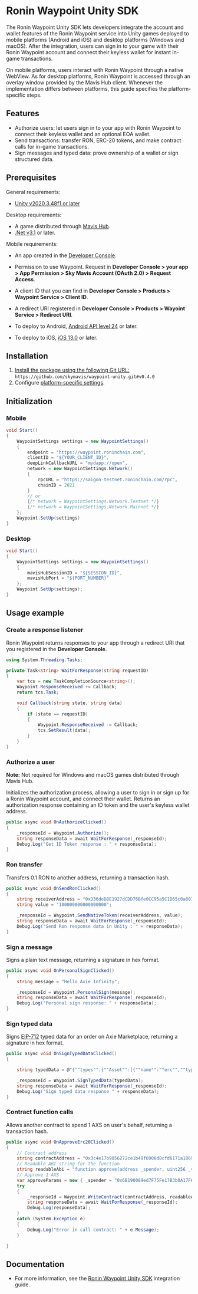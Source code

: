 # Ronin Waypoint Unity SDK

The Ronin Waypoint Unity SDK lets developers integrate the account and wallet features of the Ronin Waypoint service into Unity games deployed to mobile platforms (Android and iOS) and desktop platforms (Windows and macOS). After the integration, users can sign in to your game with their Ronin Waypoint account and connect their keyless wallet for instant in-game transactions.

On mobile platforms, users interact with Ronin Waypoint through a native WebView. As for desktop platforms, Ronin Waypoint is accessed through an overlay window provided by the Mavis Hub client. Whenever the implementation differs between platforms, this guide specifies the platform-specific steps.

## Features

- Authorize users: let users sign in to your app with Ronin Waypoint to connect their keyless wallet and an optional EOA wallet.
- Send transactions: transfer RON, ERC-20 tokens, and make contract calls for in-game transactions.
- Sign messages and typed data: prove ownership of a wallet or sign structured data.

## Prerequisites

General requirements:

- [Unity v2020.3.48f1 or later](https://unity.com/download)

Desktop requirements:

- A game distributed through [Mavis Hub](https://hub.skymavis.com).
- [.Net v3.1](https://dotnet.microsoft.com/en-us/download/dotnet/3.1) or later.

Mobile requirements:

- An app created in the [Developer Console](https://developers.skymavis.com/console/applications/).
- Permission to use Waypoint. Request in **Developer Console > your app > App Permission > Sky Mavis Account (OAuth 2.0) > Request Access**.
- A client ID that you can find in **Developer Console > Products > Waypoint Service > Client ID**.
- A redirect URI registered in **Developer Console > Products > Wayoint Service > Redirect URI**.

- To deploy to Android, [Android API level 24](https://developer.android.com/about/versions/nougat) or later.
- To deploy to iOS, [iOS 13.0](https://developer.apple.com/ios/) or later.

## Installation

1. [Install the package using the following Git URL:](https://docs.unity3d.com/Manual/upm-ui-giturl.html) `https://github.com/skymavis/waypoint-unity.git#v0.4.0`
2. Configure [platform-specific settings](https://docs.skymavis.com/mavis/ronin-waypoint/reference/unity-sdk#installation).

## Initialization



### Mobile

```csharp
void Start()
{
    WaypointSettings settings = new WaypointSettings()
    {
        endpoint = "https://waypoint.roninchain.com",
        clientID = "${YOUR_CLIENT_ID}",
        deepLinkCallbackURL = "mydapp://open",
        network = new WaypointSettings.Network()
        {
            rpcURL = "https://saigon-testnet.roninchain.com/rpc",
            chainID = 2021
        }
        // or
        {/* network = WaypointSettings.Network.Testnet */}
        {/* network = WaypointSettings.Network.Mainnet */}
    };
    Waypoint.SetUp(settings)
}
```

### Desktop

```csharp
void Start()
{
    WaypointSettings settings = new WaypointSettings()
    {
        mavisHubSessionID = "${SESSION_ID}",
        mavisHubPort = "${PORT_NUMBER}"
    };
    Waypoint.SetUp(settings);
}
```

## Usage example

### Create a response listener
Ronin Waypoint returns responses to your app through a redirect URI that you registered in the **Developer Console**.

```csharp
using System.Threading.Tasks;

private Task<string> WaitForResponse(string requestID)
{
    var tcs = new TaskCompletionSource<string>();
    Waypoint.ResponseReceived += Callback;
    return tcs.Task;

    void Callback(string state, string data)
    {
        if (state == requestID)
        {
            Waypoint.ResponseReceived -= Callback;
            tcs.SetResult(data);
        }
    }
}
```

### Authorize a user

**Note:** Not required for Windows and macOS games distributed through Mavis Hub.

Initializes the authorization process, allowing a user to sign in or sign up for a Ronin Waypoint account, and connect their wallet. Returns an authorization response containing an ID token and the user's keyless wallet address.

```csharp
public async void OnAuthorizeClicked()
{
    _responseId = Waypoint.Authorize();
    string responseData = await WaitForResponse(_responseId);
    Debug.Log("Get ID Token response : " + responseData);
}
```

### Ron transfer

Transfers 0.1 RON to another address, returning a transaction hash.

```csharp
public async void OnSendRonClicked()
{
    string receiverAddress = "0xD36deD8E1927dCDD76Bfe0CC95a5C1D65c0a807a";
    string value = "100000000000000000";

    _responseId = Waypoint.SendNativeToken(receiverAddress, value);
    string responseData = await WaitForResponse(_responseId);
    Debug.Log("Send Ron response data in Unity : " + responseData);
}
```

### Sign a message

Signs a plain text message, returning a signature in hex format.

```csharp
public async void OnPersonalSignClicked()
{
    string message = "Hello Axie Infinity";

    _responseId = Waypoint.PersonalSign(message);
    string responseData = await WaitForResponse(_responseId);
    Debug.Log("Personal sign response: " + responseData);
}
```

### Sign typed data

Signs [EIP-712](https://eips.ethereum.org/EIPS/eip-712) typed data for an order on Axie Marketplace, returning a signature in hex format.

```csharp
public async void OnSignTypedDataClicked()
{

    string typedData = @"{""types"":{""Asset"":[{""name"":""erc"",""type"":""uint8""},{""name"":""addr"",""type"":""address""},{""name"":""id"",""type"":""uint256""},{""name"":""quantity"",""type"":""uint256""}],""Order"":[{""name"":""maker"",""type"":""address""},{""name"":""kind"",""type"":""uint8""},{""name"":""assets"",""type"":""Asset[]""},{""name"":""expiredAt"",""type"":""uint256""},{""name"":""paymentToken"",""type"":""address""},{""name"":""startedAt"",""type"":""uint256""},{""name"":""basePrice"",""type"":""uint256""},{""name"":""endedAt"",""type"":""uint256""},{""name"":""endedPrice"",""type"":""uint256""},{""name"":""expectedState"",""type"":""uint256""},{""name"":""nonce"",""type"":""uint256""},{""name"":""marketFeePercentage"",""type"":""uint256""}],""EIP712Domain"":[{""name"":""name"",""type"":""string""},{""name"":""version"",""type"":""string""},{""name"":""chainId"",""type"":""uint256""},{""name"":""verifyingContract"",""type"":""address""}]}, ""domain"":{""name"":""MarketGateway"",""version"":""1"",""chainId"":2021,""verifyingContract"":""0xfff9ce5f71ca6178d3beecedb61e7eff1602950e""},""primaryType"":""Order"",""message"":{""maker"":""0xd761024b4ef3336becd6e802884d0b986c29b35a"",""kind"":""1"",""assets"":[{""erc"":""1"",""addr"":""0x32950db2a7164ae833121501c797d79e7b79d74c"",""id"":""2730069"",""quantity"":""0""}],""expiredAt"":""1721709637"",""paymentToken"":""0xc99a6a985ed2cac1ef41640596c5a5f9f4e19ef5"",""startedAt"":""1705984837"",""basePrice"":""500000000000000000"",""endedAt"":""0"",""endedPrice"":""0"",""expectedState"":""0"",""nonce"":""0"",""marketFeePercentage"":""425""}}";

    _responseId = Waypoint.SignTypedData(typedData);
    string responseData = await WaitForResponse(_responseId);
    Debug.Log("Sign typed data response " + responseData);
}
```

### Contract function calls

Allows another contract to spend 1 AXS on user's behalf, returning a transaction hash.

```csharp
public async void OnApproveErc20Clicked()
{
    // Contract address
    string contractAddress = "0x3c4e17b9056272ce1b49f6900d8cfd6171a1869d";
    // Readable ABI string for the function
    string readableAbi = "function approve(address _spender, uint256 _value)";
    // Approve 1 AXS
    var approveParams = new { _spender = "0x6B190089ed7F75Fe17B3b0A17F6ebd69f72c3F63", _value = 1000000000000000000 };
    try
    {
        _responseId = Waypoint.WriteContract(contractAddress, readableAbi, approveParams);
        string responseData = await WaitForResponse(_responseId);
        Debug.Log(responseData);
    }
    catch (System.Exception e)
    {
        Debug.Log("Error in call contract: " + e.Message);
    }

}
```

## Documentation

- For more information, see the [Ronin Waypoint Unity SDK](https://docs.skymavis.com/mavis/ronin-waypoint/reference/unity-sdk) integration guide.
